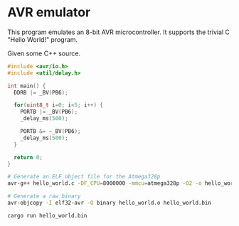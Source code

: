 
# AVR emulator

This program emulates an 8-bit AVR microcontroller. It supports the trivial
C "Hello World!" program.

Given some C++ source.

```cpp
#include <avr/io.h>
#include <util/delay.h>

int main() {
  DDRB |= _BV(PB6);

  for(uint8_t i=0; i<5; i++) {
    PORTB |= _BV(PB6);
    _delay_ms(500);

    PORTB &= ~_BV(PB6);
    _delay_ms(500);
  }

  return 0;
}
```

```bash
# Generate an ELF object file for the Atmega328p
avr-g++ hello_world.c -DF_CPU=8000000 -mmcu=atmega328p -O2 -o hello_world.o

# Generate a raw binary
avr-objcopy -I elf32-avr -O binary hello_world.o hello_world.bin

cargo run hello_world.bin
```
